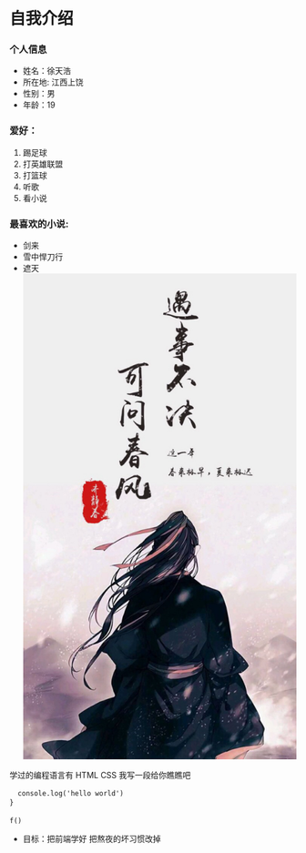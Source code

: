 # 自我介绍
### 个人信息
* 姓名：徐天浩
* 所在地: 江西上饶
* 性别：男
* 年龄：19

### 爱好：
1. 踢足球
2. 打英雄联盟
3. 打篮球
4. 听歌
5. 看小说

### 最喜欢的小说:
* 剑来
* 雪中悍刀行
* 遮天
  ![一张图片](1.jpg)
  
学过的编程语言有 HTML CSS 我写一段给你瞧瞧吧
``` function f(){
  console.log('hello world')
}

f()  
```
* 目标：把前端学好 把熬夜的坏习惯改掉

